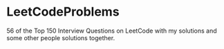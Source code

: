 # LeetCodeProblems
56 of the Top 150 Interview Questions on LeetCode with my solutions and some other people solutions together.
